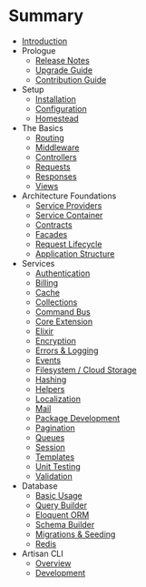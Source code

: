 # Summary

- [Introduction](README.md)
- Prologue
    - [Release Notes](/docs/5.0/releases)
    - [Upgrade Guide](/docs/5.0/upgrade)
    - [Contribution Guide](/docs/5.0/contributions)
- Setup
    - [Installation](/docs/5.0/installation)
    - [Configuration](/docs/5.0/configuration)
    - [Homestead](/docs/5.0/homestead)
- The Basics
    - [Routing](/docs/5.0/routing)
    - [Middleware](/docs/5.0/middleware)
    - [Controllers](/docs/5.0/controllers)
    - [Requests](/docs/5.0/requests)
    - [Responses](/docs/5.0/responses)
    - [Views](/docs/5.0/views)
- Architecture Foundations
    - [Service Providers](/docs/5.0/providers)
    - [Service Container](/docs/5.0/container)
    - [Contracts](/docs/5.0/contracts)
    - [Facades](/docs/5.0/facades)
    - [Request Lifecycle](/docs/5.0/lifecycle)
    - [Application Structure](/docs/5.0/structure)
- Services
    - [Authentication](/docs/5.0/authentication)
    - [Billing](/docs/5.0/billing)
    - [Cache](/docs/5.0/cache)
    - [Collections](/docs/5.0/collections)
    - [Command Bus](/docs/5.0/bus)
    - [Core Extension](/docs/5.0/extending)
    - [Elixir](/docs/5.0/elixir)
    - [Encryption](/docs/5.0/encryption)
    - [Errors & Logging](/docs/5.0/errors)
    - [Events](/docs/5.0/events)
    - [Filesystem / Cloud Storage](/docs/5.0/filesystem)
    - [Hashing](/docs/5.0/hashing)
    - [Helpers](/docs/5.0/helpers)
    - [Localization](/docs/5.0/localization)
    - [Mail](/docs/5.0/mail)
    - [Package Development](/docs/5.0/packages)
    - [Pagination](/docs/5.0/pagination)
    - [Queues](/docs/5.0/queues)
    - [Session](/docs/5.0/session)
    - [Templates](/docs/5.0/templates)
    - [Unit Testing](/docs/5.0/testing)
    - [Validation](/docs/5.0/validation)
- Database
    - [Basic Usage](/docs/5.0/database)
    - [Query Builder](/docs/5.0/queries)
    - [Eloquent ORM](/docs/5.0/eloquent)
    - [Schema Builder](/docs/5.0/schema)
    - [Migrations & Seeding](/docs/5.0/migrations)
    - [Redis](/docs/5.0/redis)
- Artisan CLI
    - [Overview](/docs/5.0/artisan)
    - [Development](/docs/5.0/commands)

